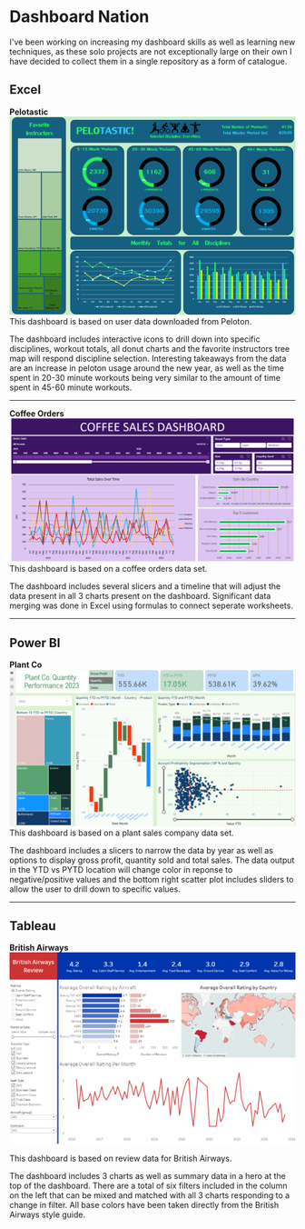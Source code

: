 # Dashboard Nation
I've been working on increasing my dashboard skills as well as learning new techniques, as these solo projects are not exceptionally large on their own I have decided to collect them in a single repository as a form of catalogue.

## Excel
**Pelotastic**
[![Pelotastic Screen](Screenshots/pelotastic_screen.png)](https://github.com/Crazyspaceman-hd/Pelotastic)
This dashboard is based on user data downloaded from Peloton. 

The dashboard includes interactive icons to drill down into specific disciplines, workout totals, all donut charts and the favorite instructors tree map will respond discipline selection. Interesting takeaways from the data are an increase in peloton usage around the new year, as well as the time spent in 20-30 minute workouts being very similar to the amount of time spent in 45-60 minute workouts.

---
**Coffee Orders**
[![Coffee Sales Screen](Screenshots/CoffeeSalesScreen.png)](https://github.com/Crazyspaceman-hd/dashboard_nation/blob/main/Dashboard_Files/coffeeOrdersData.xlsx)
This dashboard is based on a coffee orders data set. 

The dashboard includes several slicers and a timeline that will adjust the data present in all 3 charts present on the dashboard. Significant data merging was done in Excel using formulas to connect seperate worksheets.

---
## Power BI
**Plant Co**
[![Plant Co Screen](Screenshots/Plant_Co_Screen.png)](https://github.com/Crazyspaceman-hd/Power_BI)
This dashboard is based on a plant sales company data set.

The dashboard includes a slicers to narrow the data by year as well as options to display gross profit, quantity sold and total sales. The data output in the YTD vs PYTD location will change color in reponse to negative/positive values and the bottom right scatter plot includes sliders to allow the user to drill down to specific values.

---
## Tableau
**British Airways**
[![British Airways Screen](Screenshots/British_Airways_Screen.png)](https://public.tableau.com/views/British_Airways_Dashboard_17202197917000/Dashboard1?:language=en-US&publish=yes&:sid=&:redirect=auth&:display_count=n&:origin=viz_share_link)

This dashboard is based on review data for British Airways.

The dashboard includes 3 charts as well as summary data in a hero at the top of the dashboard. There are a total of six filters included in the column on the left that can be mixed and matched with all 3 charts responding to a change in filter. All base colors have been taken directly from the British Airways style guide.